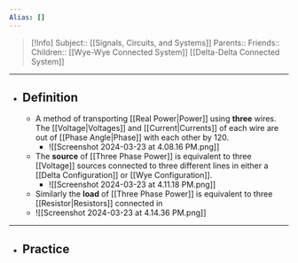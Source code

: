 ```yaml
---
Alias: []
---
```

> [!Info]
> Subject:: [[Signals, Circuits, and Systems]]
> Parents:: 
> Friends:: 
> Children:: [[Wye-Wye Connected System]] [[Delta-Delta Connected System]]
---
- ## Definition
	- A method of transporting [[Real Power|Power]] using **three** wires. The [[Voltage|Voltages]] and [[Current|Currents]] of each wire are out of [[Phase Angle|Phase]] with each other by $120$.
		- ![[Screenshot 2024-03-23 at 4.08.16 PM.png]]
	- The **source** of [[Three Phase Power]] is equivalent to three [[Voltage]] sources connected to three different lines in either a [[Delta Configuration]] or [[Wye Configuration]].
		-  ![[Screenshot 2024-03-23 at 4.11.18 PM.png]]
	- Similarly the **load** of [[Three Phase Power]] is equivalent to three [[Resistor|Resistors]] connected in 
	- ![[Screenshot 2024-03-23 at 4.14.36 PM.png]]
---
- ## Practice